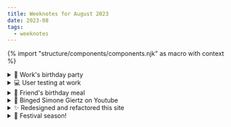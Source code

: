 ```yaml
---
title: Weeknotes for August 2023
date: 2023-08
tags:
  - weeknotes
---
```

{% import "structure/components/components.njk" as macro with context %}
<div class="pb-1">
    <details>
      <summary>🎉 Work's birthday party</summary>
      <div class="pb-1">Ate pizza and doughnuts and pranced around taking selfies together</div>
    </details>
    <details>
      <summary>💻 User testing at work</summary>
      <div class="pb-1">Took part in some user testing for our latest project - first time I've done it in years and it was so very satisfying.</div>
    </details>
    <details>
      <summary>🍝 Friend's birthday meal</summary>
      <div class="pb-1">Delicious (vegetarian!) food and fancy drinks</div>
    </details>
    <details>
      <summary>🤖 Binged Simone Giertz on Youtube</summary>
      <div class="pb-1">My dog seems to love her voice so I popped on a video for her and ended up rewatching her content for hours. If you haven't heard of her before, she is <a href="https://www.youtube.com/@simonegiertz">the Queen of Shitty Robots</a></div>
    </details>
    <details>
      <summary>✨ Redesigned and refactored this site</summary>
      <div class="pb-1">The design wasn't working for me any more and I wanted a cleaner look with more flexibility in space usage.</div>
    </details>
    <details>
      <summary>🎪 Festival season!</summary>
      <div class="pb-1">Music, science, art, camping</div>
    </details>
</div>